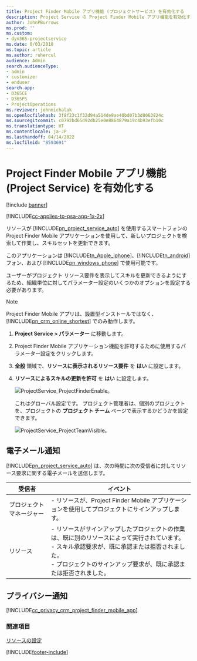 ```yaml
---
title: Project Finder Mobile アプリ機能 (プロジェクトサービス) を有効化する
description: Project Service の Project Finder Mobile アプリ機能を有効化する方法
author: JohnPBurrows
ms.prod: ''
ms.custom:
- dyn365-projectservice
ms.date: 8/03/2018
ms.topic: article
ms.author: ruhercul
audience: Admin
search.audienceType:
- admin
- customizer
- enduser
search.app:
- D365CE
- D365PS
- ProjectOperations
ms.reviewer: johnmichalak
ms.openlocfilehash: 3f8f23c1f32d94a514de9ae40bd07b3d8063824c
ms.sourcegitcommit: c0792bd65d92db25e0e8864879a19c4b93efb10c
ms.translationtype: HT
ms.contentlocale: ja-JP
ms.lasthandoff: 04/14/2022
ms.locfileid: "8593691"
---
```

# <a name="enable-project-finder-mobile-app-features-project-service"></a>Project Finder Mobile アプリ機能 (Project Service) を有効化する

[!include [banner](../includes/psa-now-project-operations.md)]

[!INCLUDE[cc-applies-to-psa-app-1x-2x](../includes/cc-applies-to-psa-app-1x-2x.md)]

リソースが [!INCLUDE[pn_project_service_auto](../includes/pn-project-service-auto.md)] を使用するスマートフォンの Project Finder Mobile アプリケーションを使用して、新しいプロジェクトを検索して作業し、スキルセットを更新できます。  
  
 このアプリケーションは [!INCLUDE[tn_Apple_iphone](../includes/tn-apple-iphone.md)]、[!INCLUDE[tn_android](../includes/tn-android.md)] フォン、および [!INCLUDE[pn_windows_phone](../includes/pn-windows-phone.md)] で使用可能です。  
    
 ユーザーがプロジェクト リソース要件を表示してスキルを更新できるようにするため、組織単位に対してパラメーター設定のいくつかのオプションを設定する必要があります。
  
> [!NOTE]
>  Project Finder Mobile アプリは、設置型インストールではなく、[!INCLUDE[pn_crm_online_shortest](../includes/pn-crm-online-shortest.md)] でのみ動作します。  
  
1. **Project Service > パラメーター** に移動します。  
  
2. Project Finder Mobile アプリケーション機能を許可するために使用するパラメーター設定をクリックします。  
  
3. **全般** 領域で、**リソースに表示されるリソース要件** を **はい** に設定します。  
  
4. **リソースによるスキルの更新を許可** を **はい** に設定します。  
  
   ![ProjectService_ProjectFinderEnable。](../psa/media/project-service-project-finder-enable.png "ProjectService_ProjectFinderEnable")  
  
   これはグローバル設定です。 プロジェクト管理者は、個別のプロジェクトを、プロジェクトの **プロジェクト チーム** ページで表示するかどうかを設定できます。  
  
   ![ProjectService_ProjectTeamVisible。](../psa/media/project-service-project-team-visible.png "ProjectService_ProjectTeamVisible")  
  
## <a name="email-notifications"></a>電子メール通知  
 [!INCLUDE[pn_project_service_auto](../includes/pn-project-service-auto.md)] は、次の時間に次の受信者に対してリソース要求に関する電子メールを送信します。  
  
|受信者|イベント|  
|---------------|-----------|  
|プロジェクト マネージャー|- リソースが、Project Finder Mobile アプリケーションを使用してプロジェクトにサインアップします。|  
|リソース |- リソースがサインアップしたプロジェクトの作業は、既に別のリソースによって実行されています。<br />- スキル承認要求が、既に承認または拒否されました。<br />- プロジェクトのサインアップ要求が、既に承認または拒否されました。|  
  
## <a name="privacy-notice"></a>プライバシー通知  
 [!INCLUDE[cc_privacy_crm_project_finder_mobile_app](../includes/cc-privacy-crm-project-finder-mobile-app.md)]  
  
### <a name="see-also"></a>関連項目  
 [リソースの設定](../psa/set-up-resources.md)


[!INCLUDE[footer-include](../includes/footer-banner.md)]
